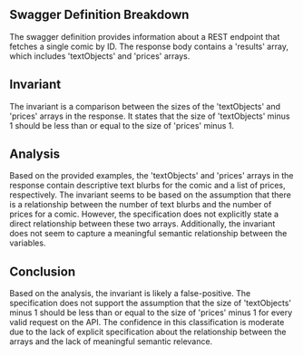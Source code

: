 ## Swagger Definition Breakdown
The swagger definition provides information about a REST endpoint that fetches a single comic by ID. The response body contains a 'results' array, which includes 'textObjects' and 'prices' arrays.

## Invariant
The invariant is a comparison between the sizes of the 'textObjects' and 'prices' arrays in the response. It states that the size of 'textObjects' minus 1 should be less than or equal to the size of 'prices' minus 1.

## Analysis
Based on the provided examples, the 'textObjects' and 'prices' arrays in the response contain descriptive text blurbs for the comic and a list of prices, respectively. The invariant seems to be based on the assumption that there is a relationship between the number of text blurbs and the number of prices for a comic. However, the specification does not explicitly state a direct relationship between these two arrays. Additionally, the invariant does not seem to capture a meaningful semantic relationship between the variables.

## Conclusion
Based on the analysis, the invariant is likely a false-positive. The specification does not support the assumption that the size of 'textObjects' minus 1 should be less than or equal to the size of 'prices' minus 1 for every valid request on the API. The confidence in this classification is moderate due to the lack of explicit specification about the relationship between the arrays and the lack of meaningful semantic relevance.
